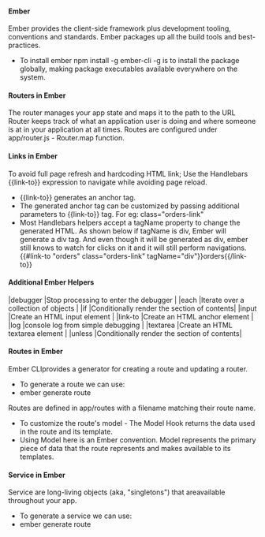 #### Ember

Ember provides the client-side framework plus development tooling, conventions and standards.
Ember packages up all the build tools and best-practices.

- To install ember npm install -g ember-cli
-g is to install the package globally, making package executables available everywhere on the system.


#### Routers in Ember
The router manages your app state and maps it to the path to the URL
Router keeps track of what an application user is doing and where someone is at in your application at all times.
Routes are configured under app/router.js - Router.map function.

#### Links in Ember
To avoid full page refresh and hardcoding HTML link; Use the Handlebars {{link-to}} expression to navigate while avoiding page reload.

- {{link-to}} generates an anchor tag.
- The generated anchor tag can be customized by passing additional parameters to {{link-to}} tag. For eg: class="orders-link"
- Most Handlebars helpers accept a tagName property to change the generated HTML. As shown below if tagName is div, Ember will generate a div tag. And even though it will be generated as div, ember still knows to watch for clicks on it and it will still perform navigations.
{{#link-to "orders" class="orders-link" tagName="div"}}orders{{/link-to}}

#### Additional Ember Helpers
|debugger   |Stop processing to enter the debugger       |
|each       |Iterate over a collection of objects        |
|if         |Conditionally render the section of contents|
|input      |Create an HTML input element                |
|link-to    |Create an HTML anchor element               |
|log        |console log from simple debugging           |
|textarea   |Create an HTML textarea element             |
|unless     |Conditionally render the section of contents|

#### Routes in Ember
Ember CLIprovides a generator for creating a route and updating a router.
- To generate a route we can use:
- ember generate route <route-name>

Routes are defined in app/routes with a filename matching their route name.
- To customize the route's model - The Model Hook returns the data used in the route and its template.
- Using Model here is an Ember convention. Model represents the primary piece of data that the route represents and makes available to its templates.

#### Service in Ember
Service are long-living objects (aka, "singletons") that areavailable throughout your app.
- To generate a service we can use:
- ember generate route <service-name>
